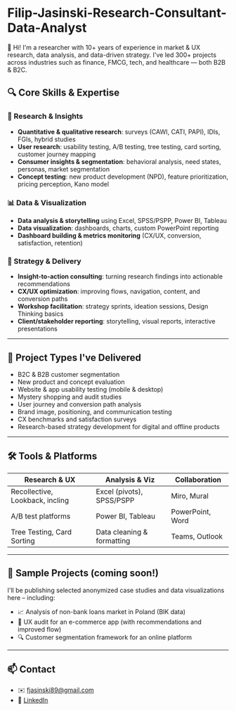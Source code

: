 # Filip-Jasinski-Research-Consultant-Data-Analyst
👋 Hi! I'm a researcher with 10+ years of experience in market &amp; UX research, data analysis, and data-driven strategy.   I've led 300+ projects across industries such as finance, FMCG, tech, and healthcare — both B2B &amp; B2C.
## 🔍 Core Skills & Expertise

### 🧠 Research & Insights
- **Quantitative & qualitative research**: surveys (CAWI, CATI, PAPI), IDIs, FGIs, hybrid studies
- **User research**: usability testing, A/B testing, tree testing, card sorting, customer journey mapping
- **Consumer insights & segmentation**: behavioral analysis, need states, personas, market segmentation
- **Concept testing**: new product development (NPD), feature prioritization, pricing perception, Kano model

### 📊 Data & Visualization
- **Data analysis & storytelling** using Excel, SPSS/PSPP, Power BI, Tableau
- **Data visualization**: dashboards, charts, custom PowerPoint reporting
- **Dashboard building & metrics monitoring** (CX/UX, conversion, satisfaction, retention)

### 🎯 Strategy & Delivery
- **Insight-to-action consulting**: turning research findings into actionable recommendations
- **CX/UX optimization**: improving flows, navigation, content, and conversion paths
- **Workshop facilitation**: strategy sprints, ideation sessions, Design Thinking basics
- **Client/stakeholder reporting**: storytelling, visual reports, interactive presentations

---

## 💼 Project Types I've Delivered

- B2C & B2B customer segmentation
- New product and concept evaluation
- Website & app usability testing (mobile & desktop)
- Mystery shopping and audit studies
- User journey and conversion path analysis
- Brand image, positioning, and communication testing
- CX benchmarks and satisfaction surveys
- Research-based strategy development for digital and offline products

---

## 🛠️ Tools & Platforms

| Research & UX | Analysis & Viz | Collaboration |
|---------------|----------------|----------------|
| Recollective, Lookback, incling | Excel (pivots), SPSS/PSPP | Miro, Mural |
| A/B test platforms | Power BI, Tableau | PowerPoint, Word |
| Tree Testing, Card Sorting | Data cleaning & formatting | Teams, Outlook |

---

## 🧪 Sample Projects (coming soon!)

I'll be publishing selected anonymized case studies and data visualizations here – including:
- 📈 Analysis of non-bank loans market in Poland (BIK data)
- 📱 UX audit for an e-commerce app (with recommendations and improved flow)
- 🔍 Customer segmentation framework for an online platform

---

## 📫 Contact

- ✉️ fjasinski89@gmail.com  
- 🔗 [LinkedIn](https://www.linkedin.com/in/filip-j-80689681/)  
